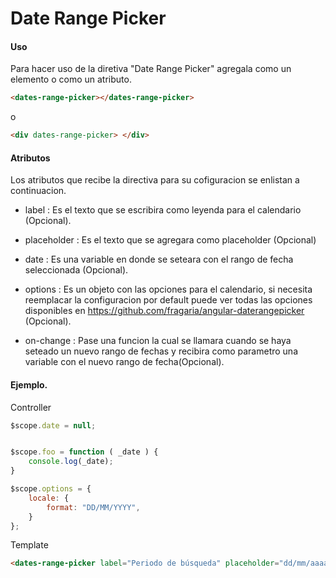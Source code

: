 # Date Range Picker

#### Uso

Para hacer uso de la diretiva "Date Range Picker" agregala como un elemento o como un atributo.

```html
<dates-range-picker></dates-range-picker>
```
o
```html
<div dates-range-picker> </div>
```


#### Atributos

Los atributos que recibe la directiva para su cofiguracion se enlistan a continuacion.

- label :  Es el texto que se escribira como leyenda para el calendario (Opcional).

- placeholder : Es el texto que se agregara como placeholder (Opcional)

- date : Es una variable en donde se seteara con el rango de fecha seleccionada (Opcional).

- options : Es un objeto con las opciones para el calendario, si necesita reemplacar la configuracion por default puede ver todas las opciones disponibles en https://github.com/fragaria/angular-daterangepicker (Opcional).

- on-change : Pase una funcion la cual se llamara cuando se haya seteado un nuevo rango de fechas y recibira como parametro una variable con el nuevo rango de fecha(Opcional).


#### Ejemplo.


Controller

```js
$scope.date = null;


$scope.foo = function ( _date ) {
    console.log(_date);
}

$scope.options = {
    locale: {
        format: "DD/MM/YYYY",
    }
};
```

Template
```html
<dates-range-picker label="Periodo de búsqueda" placeholder="dd/mm/aaaa - dd/mm/aaaa" date="date" on-change="foo" options="options"></dates-range-picker>
```
